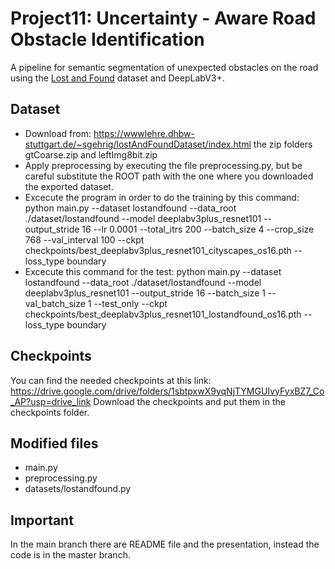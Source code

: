 # Project11: Uncertainty - Aware Road Obstacle Identification
A pipeline for semantic segmentation of unexpected obstacles on the road using the [Lost and Found](https://wwwlehre.dhbw-stuttgart.de/~sgehrig/lostAndFoundDataset/index.html) dataset and DeepLabV3+.
## Dataset
- Download from: https://wwwlehre.dhbw-stuttgart.de/~sgehrig/lostAndFoundDataset/index.html the zip folders gtCoarse.zip and leftImg8bit.zip
- Apply preprocessing by executing the file preprocessing.py, but be careful substitute the ROOT path with the one where you downloaded the exported dataset.
- Excecute the program in order to do the training by this command: python main.py --dataset lostandfound --data_root ./dataset/lostandfound --model deeplabv3plus_resnet101 --output_stride 16 --lr 0.0001 --total_itrs 200 --batch_size 4 --crop_size 768 --val_interval 100 --ckpt checkpoints/best_deeplabv3plus_resnet101_cityscapes_os16.pth --loss_type boundary 
- Excecute this command for the test: python main.py --dataset lostandfound --data_root ./dataset/lostandfound --model deeplabv3plus_resnet101 --output_stride 16 --batch_size 1 --val_batch_size 1 --test_only --ckpt checkpoints/best_deeplabv3plus_resnet101_lostandfound_os16.pth --loss_type boundary
## Checkpoints
You can find the needed checkpoints at this link: https://drive.google.com/drive/folders/1sbtpxwX9yqNjTYMGUIvyFyxBZ7_Co_AP?usp=drive_link
Download the checkpoints and put them in the checkpoints folder.
## Modified files
- main.py
- preprocessing.py
- datasets/lostandfound.py
## Important
In the main branch there are README file and the presentation, instead the code is in the master branch.
